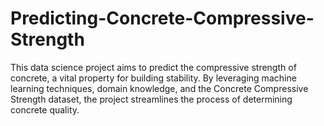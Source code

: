 # Predicting-Concrete-Compressive-Strength
This data science project aims to predict the compressive strength of concrete, a vital property for building stability. By leveraging machine learning techniques, domain knowledge, and the Concrete Compressive Strength dataset, the project streamlines the process of determining concrete quality.
